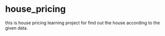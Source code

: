 # house_pricing
this is house pricing learning project for find out the house according to the given data.
